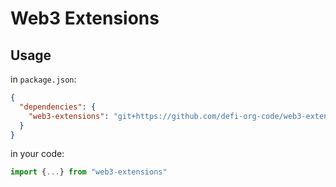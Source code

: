 # Web3 Extensions

## Usage

in `package.json`:

```json
{
  "dependencies": {
    "web3-extensions": "git+https://github.com/defi-org-code/web3-extensions.git"
  }
}
```

in your code:
```js
import {...} from "web3-extensions"
```
